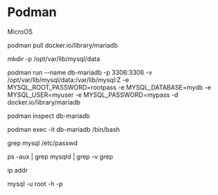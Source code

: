 # Podman
MicroOS

podman pull docker.io/library/mariadb

mkdir -p /opt/var/lib/mysql/data

podman run --name db-mariadb -p 3306:3306 -v /opt/var/lib/mysql/data:/var/lib/mysql:Z -e MYSQL_ROOT_PASSWORD=rootpass -e MYSQL_DATABASE=mydb -e MYSQL_USER=myuser -e MYSQL_PASSWORD=mypass -d docker.io/library/mariadb

podman inspect db-mariadb

podman exec -it db-mariadb /bin/bash

grep mysql /etc/passwd

ps -aux | grep mysqld | grep -v grep

ip addr

mysql -u root -h <IP> -p
